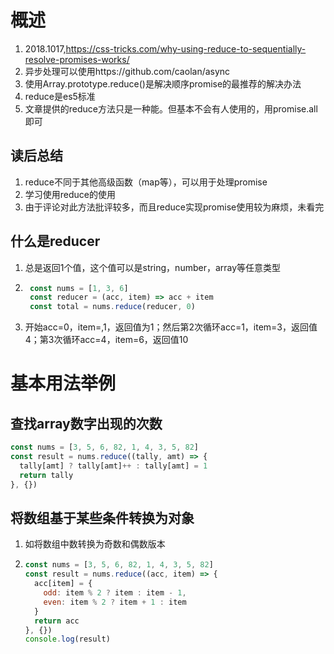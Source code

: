 # 概述
1. 2018.1017,https://css-tricks.com/why-using-reduce-to-sequentially-resolve-promises-works/
1. 异步处理可以使用https://github.com/caolan/async
1. 使用Array.prototype.reduce()是解决顺序promise的最推荐的解决办法
1. reduce是es5标准
1. 文章提供的reduce方法只是一种能。但基本不会有人使用的，用promise.all即可

## 读后总结

1. reduce不同于其他高级函数（map等），可以用于处理promise
2. 学习使用reduce的使用
3. 由于评论对此方法批评较多，而且reduce实现promise使用较为麻烦，未看完

## 什么是reducer
1. 总是返回1个值，这个值可以是string，number，array等任意类型

1. ```javascript
    const nums = [1, 3, 6]
    const reducer = (acc, item) => acc + item
    const total = nums.reduce(reducer, 0)
    ```

1. 开始acc=0，item=,1，返回值为1；然后第2次循环acc=1，item=3，返回值4；第3次循环acc=4，item=6，返回值10

# 基本用法举例

## 查找array数字出现的次数

```javascript
const nums = [3, 5, 6, 82, 1, 4, 3, 5, 82]
const result = nums.reduce((tally, amt) => {
  tally[amt] ? tally[amt]++ : tally[amt] = 1
  return tally
}, {})
```

## 将数组基于某些条件转换为对象

1. 如将数组中数转换为奇数和偶数版本

2. ```javascript
   const nums = [3, 5, 6, 82, 1, 4, 3, 5, 82]
   const result = nums.reduce((acc, item) => {
     acc[item] = {
       odd: item % 2 ? item : item - 1,
       even: item % 2 ? item + 1 : item
     }
     return acc
   }, {})
   console.log(result)
   ```



# 